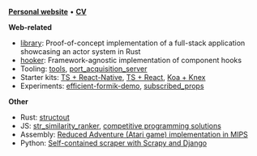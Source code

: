[**Personal website**](https://resolritter.vercel.app) • [**CV**](https://resolritter.vercel.app/cv)

**Web-related**

- [library](https://github.com/resolritter/library): Proof-of-concept implementation of a full-stack application showcasing an actor system in Rust
- [hooker](https://github.com/resolritter/hooker): Framework-agnostic implementation of component hooks
- Tooling: [tools](https://github.com/resolritter/tools), [port_acquisition_server](https://github.com/resolritter/port_acquisition_server)
- Starter kits: [TS + React-Native](https://github.com/resolritter/ts-react-native-starter), [TS + React](https://github.com/resolritter/react-ts-starter), [Koa + Knex](https://github.com/resolritter/koa-knex-starter)
- Experiments: [efficient-formik-demo](https://github.com/resolritter/efficient-formik-demo), [subscribed_props](https://github.com/resolritter/subscribed_props)

**Other**

- Rust: [structout](https://github.com/resolritter/structout)
- JS: [str_similarity_ranker](https://github.com/resolritter/str_similarity_ranker), [competitive programming solutions](https://github.com/resolritter/algorithms/tree/master/js)
- Assembly: [Reduced Adventure (Atari game) implementation in MIPS](https://github.com/resolritter/MIPS-Mars-Game)
- Python: [Self-contained scraper with Scrapy and Django](https://github.com/resolritter/webscraper-news-portal) 
